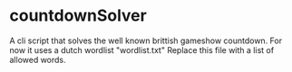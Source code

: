# countdownSolver
A cli script that solves the well known brittish gameshow countdown.
For now it uses a dutch wordlist "wordlist.txt" 
Replace this file with a list of allowed words. 
